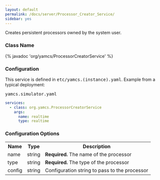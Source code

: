 ```yaml
---
layout: default
permalink: /docs/server/Processor_Creator_Service/
sidebar: yes
---
```


Creates persistent processors owned by the system user.

### Class Name
{% javadoc 'org/yamcs/ProcessorCreatorService' %}

### Configuration

This service is defined in <tt>etc/yamcs.(instance).yaml</tt>. Example from a typical deployment:

<pre class="r header">yamcs.simulator.yaml</pre>
```yaml
services:
  - class: org.yamcs.ProcessorCreatorService
    args:
      name: realtime
      type: realtime
```

### Configuration Options

<table class="inline">
  <tr>
    <th>Name</th>
    <th>Type</th>
    <th>Description</th>
  </tr>
  <tr>
    <td class="code">name</td>
    <td class="code">string</td>
    <td><b>Required.</b> The name of the processor</td>
  </tr>
  <tr>
    <td class="code">type</td>
    <td class="code">string</td>
    <td><b>Required.</b> The type of the processor</td>
  </tr>
  <tr>
    <td class="code">config</td>
    <td class="code">string</td>
    <td>Configuration string to pass to the processor</td>
  </tr>
</table>
